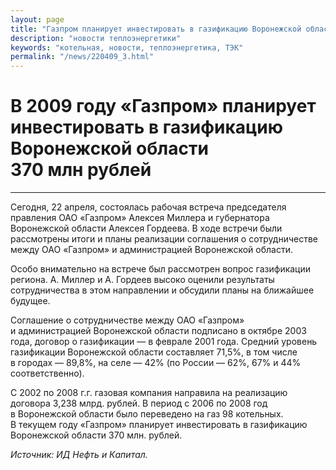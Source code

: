 ```yaml
---
layout: page
title: "Газпром планирует инвестировать в газификацию Воронежской области 370 млн рублей"
description: "новости теплоэнергетики"
keywords: "котельная, новости, теплоэнергетика, ТЭК"
permalink: "/news/220409_3.html"
---
```




  
  
# В 2009 году «Газпром» планирует инвестировать в газификацию Воронежской области 370 млн рублей

****

Сегодня, 22 апреля, состоялась рабочая встреча председателя правления ОАО «Газпром» Алексея Миллера и губернатора Воронежской области Алексея Гордеева. В ходе встречи были рассмотрены итоги и планы реализации соглашения о сотрудничестве между ОАО «Газпром» и администрацией Воронежской области.

Особо внимательно на встрече был рассмотрен вопрос газификации региона. А. Миллер и А. Гордеев высоко оценили результаты сотрудничества в этом направлении и обсудили планы на ближайшее будущее.

Соглашение о сотрудничестве между ОАО «Газпром» и администрацией Воронежской области подписано в октябре 2003 года, договор о газификации — в феврале 2001 года. Средний уровень газификации Воронежской области составляет 71,5%, в том числе в городах — 89,8%, на селе — 42% (по России — 62%, 67% и 44% соответственно).

С 2002 по 2008 г.г. газовая компания направила на реализацию договора 3,238 млрд. рублей. В период с 2006 по 2008 год в Воронежской области было переведено на газ 98 котельных. В текущем году «Газпром» планирует инвестировать в газификацию Воронежской области 370 млн. рублей.

_Источник: ИД Нефть и Капитал._


